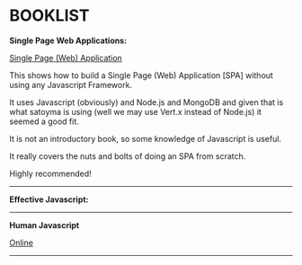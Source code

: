 
# BOOKLIST

**Single Page Web Applications:**

[Single Page (Web) Application](http://www.manning.com/mikowski/)

This shows how to build a Single Page (Web) Application [SPA]
without using any Javascript Framework.

It uses Javascript (obviously) and Node.js and MongoDB and given
that is what satoyma is using (well we may use Vert.x instead of Node.js)
it seemed a good fit.

It is not an introductory book, so some knowledge of Javascript is useful.

It really covers the nuts and bolts of doing an SPA from scratch.

Highly recommended!

---

**Effective Javascript:**


---

**Human Javascript**

[Online](http://read.humanjavascript.com/ch01-introduction.html)


---

